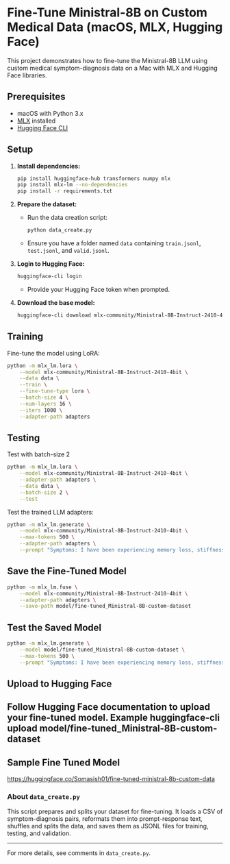 # Fine-Tune Ministral-8B on Custom Medical Data (macOS, MLX, Hugging Face)

This project demonstrates how to fine-tune the Ministral-8B LLM using custom medical symptom-diagnosis data on a Mac with MLX and Hugging Face libraries.

## Prerequisites
- macOS with Python 3.x
- [MLX](https://github.com/ml-explore/mlx) installed
- [Hugging Face CLI](https://huggingface.co/docs/huggingface_hub/quick-start)

## Setup

1. **Install dependencies:**
   ```sh
   pip install huggingface-hub transformers numpy mlx
   pip install mlx-lm --no-dependencies
   pip install -r requirements.txt
   ```

2. **Prepare the dataset:**
   - Run the data creation script:
     ```sh
     python data_create.py
     ```
   - Ensure you have a folder named `data` containing `train.jsonl`, `test.jsonl`, and `valid.jsonl`.

3. **Login to Hugging Face:**
   ```sh
   huggingface-cli login
   ```
   - Provide your Hugging Face token when prompted.

4. **Download the base model:**
   ```sh
   huggingface-cli download mlx-community/Ministral-8B-Instruct-2410-4bit
   ```

## Training

Fine-tune the model using LoRA:
```sh
python -m mlx_lm.lora \
    --model mlx-community/Ministral-8B-Instruct-2410-4bit \
    --data data \
    --train \
    --fine-tune-type lora \
    --batch-size 4 \
    --num-layers 16 \
    --iters 1000 \
    --adapter-path adapters
```

## Testing

Test with batch-size 2
```sh
python -m mlx_lm.lora \
    --model mlx-community/Ministral-8B-Instruct-2410-4bit \
    --adapter-path adapters \
    --data data \
    --batch-size 2 \
    --test
```

Test the trained LLM adapters:
```sh
python -m mlx_lm.generate \
    --model mlx-community/Ministral-8B-Instruct-2410-4bit \
    --max-tokens 500 \
    --adapter-path adapters \
    --prompt "Symptoms: I have been experiencing memory loss, stiffness and difficulty walking. Question: What could be the diagnosis I have?"
```

## Save the Fine-Tuned Model
```sh
python -m mlx_lm.fuse \
    --model mlx-community/Ministral-8B-Instruct-2410-4bit \
    --adapter-path adapters \
    --save-path model/fine-tuned_Ministral-8B-custom-dataset
```

## Test the Saved Model
```sh
python -m mlx_lm.generate \
    --model model/fine-tuned_Ministral-8B-custom-dataset \
    --max-tokens 500 \
    --prompt "Symptoms: I have been experiencing memory loss, stiffness and difficulty walking. Question: What could be the diagnosis I have?"
```

## Upload to Hugging Face
Follow Hugging Face documentation to upload your fine-tuned model.
Example
huggingface-cli upload model/fine-tuned_Ministral-8B-custom-dataset 
---

## Sample Fine Tuned Model
https://huggingface.co/Somasish01/fine-tuned-ministral-8b-custom-data

### About `data_create.py`
This script prepares and splits your dataset for fine-tuning. It loads a CSV of symptom-diagnosis pairs, reformats them into prompt-response text, shuffles and splits the data, and saves them as JSONL files for training, testing, and validation.

---

For more details, see comments in `data_create.py`.
